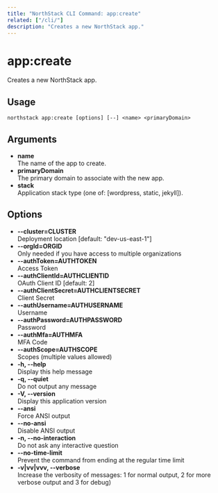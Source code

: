 ```yaml
---
title: "NorthStack CLI Command: app:create"
related: ["/cli/"]
description: "Creates a new NorthStack app."
---
```


# app:create

Creates a new NorthStack app.

## Usage
`northstack app:create [options] [--] <name> <primaryDomain>`

## Arguments
* **name**  
  The name of the app to create.
* **primaryDomain**  
  The primary domain to associate with the new app.
* **stack**  
  Application stack type (one of: [wordpress, static, jekyll]).

## Options
* **--cluster=CLUSTER**  
  Deployment location [default: "dev-us-east-1"]
* **--orgId=ORGID**  
  Only needed if you have access to multiple organizations
* **--authToken=AUTHTOKEN**  
  Access Token
* **--authClientId=AUTHCLIENTID**  
  OAuth Client ID [default: 2]
* **--authClientSecret=AUTHCLIENTSECRET**  
  Client Secret
* **--authUsername=AUTHUSERNAME**  
  Username
* **--authPassword=AUTHPASSWORD**  
  Password
* **--authMfa=AUTHMFA**  
  MFA Code
* **--authScope=AUTHSCOPE**  
  Scopes (multiple values allowed)
* **-h, --help**  
  Display this help message
* **-q, --quiet**  
  Do not output any message
* **-V, --version**  
  Display this application version
* **--ansi**  
  Force ANSI output
* **--no-ansi**  
  Disable ANSI output
* **-n, --no-interaction**  
  Do not ask any interactive question
* **--no-time-limit**  
  Prevent the command from ending at the regular time limit
* **-v|vv|vvv, --verbose**  
  Increase the verbosity of messages: 1 for normal output, 2 for more verbose output and 3 for debug)